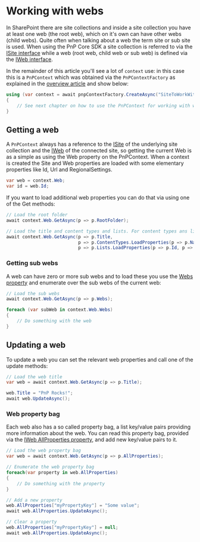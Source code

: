 # Working with webs

In SharePoint there are site collections and inside a site collection you have at least one web (the root web), which on it's own can have other webs (child webs). Quite often when talking about a web the term site or sub site is used. When using the PnP Core SDK a site collection is referred to via the [ISite interface](https://pnp.github.io/pnpcore/api/PnP.Core.Model.SharePoint.ISite.html) while a web (root web, child web or sub web) is defined via the [IWeb interface](https://pnp.github.io/pnpcore/api/PnP.Core.Model.SharePoint.IWeb.html).

In the remainder of this article you'll see a lot of `context` use: in this case this is a `PnPContext` which was obtained via the `PnPContextFactory` as explained in the [overview article](readme.md) and show below:

```csharp
using (var context = await pnpContextFactory.CreateAsync("SiteToWorkWith"))
{
    // See next chapter on how to use the PnPContext for working with webs
}
```

## Getting a web

A `PnPContext` always has a reference to the [ISite](https://pnp.github.io/pnpcore/api/PnP.Core.Model.SharePoint.ISite.html) of the underlying site collection and the [IWeb](https://pnp.github.io/pnpcore/api/PnP.Core.Model.SharePoint.IWeb.html) of the connected site, so getting the current Web is as a simple as using the Web property on the PnPContext. When a context is created the Site and Web properties are loaded with some elementary properties like Id, Url and RegionalSettings.

```csharp
var web = context.Web;
var id = web.Id;
```

If you want to load additional web properties you can do that via using one of the Get methods:

```csharp
// Load the root folder 
await context.Web.GetAsync(p => p.RootFolder);

// Load the title and content types and lists. For content types ans lists load additional properties
await context.Web.GetAsync(p => p.Title,
                           p => p.ContentTypes.LoadProperties(p => p.Name),
                           p => p.Lists.LoadProperties(p => p.Id, p => p.Title, p => p.DocumentTemplate));
```

### Getting sub webs

A web can have zero or more sub webs and to load these you use the [Webs property](https://pnp.github.io/pnpcore/api/PnP.Core.Model.SharePoint.IWeb.html#collapsible-PnP_Core_Model_SharePoint_IWeb_Webs) and enumerate over the sub webs of the current web:

```csharp
// Load the sub webs
await context.Web.GetAsync(p => p.Webs);

foreach (var subWeb in context.Web.Webs)
{
    // Do something with the web
}
```

## Updating a web

To update a web you can set the relevant web properties and call one of the update methods:

```csharp
// Load the web title
var web = await context.Web.GetAsync(p => p.Title);

web.Title = "PnP Rocks!";
await web.UpdateAsync();
```

### Web property bag

Each web also has a so called property bag, a list key/value pairs providing more information about the web. You can read this property bag, provided via the [IWeb AllProperties property](https://pnp.github.io/pnpcore/api/PnP.Core.Model.SharePoint.IWeb.html#collapsible-PnP_Core_Model_SharePoint_IWeb_AllProperties), and add new key/value pairs to it.

```csharp
// Load the web property bag
var web = await context.Web.GetAsync(p => p.AllProperties);

// Enumerate the web property bag
foreach(var property in web.AllProperties)
{
    // Do something with the property
}

// Add a new property
web.AllProperties["myPropertyKey"] = "Some value";
await web.AllProperties.UpdateAsync();

// Clear a property
web.AllProperties["myPropertyKey"] = null;
await web.AllProperties.UpdateAsync();
```
